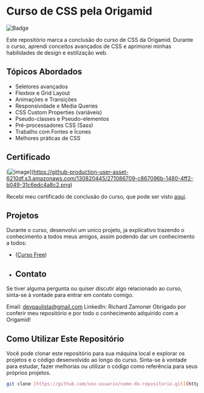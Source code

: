 # Curso de CSS pela Origamid

![Badge](https://img.shields.io/badge/Origamid-Finalizado-brightgreen)

Este repositório marca a conclusão do curso de CSS da Origamid. Durante o curso, aprendi conceitos avançados de CSS e aprimorei minhas habilidades de design e estilização web.

## Tópicos Abordados

- Seletores avançados
- Flexbox e Grid Layout
- Animações e Transições
- Responsividade e Media Queries
- CSS Custom Properties (variáveis)
- Pseudo-classes e Pseudo-elementos
- Pré-processadores CSS (Sass)
- Trabalho com Fontes e Ícones
- Melhores práticas de CSS

## Certificado

(![image](https://github.com/Dev-RichardZamoner/curso-css/assets/130820445/c867096b-1480-4ff2-b049-31c6edc4a8c2)](https://github-production-user-asset-6210df.s3.amazonaws.com/130820445/271086709-c867096b-1480-4ff2-b049-31c6edc4a8c2.png)

Recebi meu certificado de conclusão do curso, que pode ser visto [aqui](https://www.origamid.com/certificate/3d274f73).

## Projetos

Durante o curso, desenvolvi um unico projeto, ja explicativo trazendo o conhecimento a todos meus amigos, assim podendo dar um conhecimento a todos:

- ([Curso Free](https://curso-css-sand.vercel.app/))

- ## Contato
Se tiver alguma pergunta ou quiser discutir algo relacionado ao curso, sinta-se à vontade para entrar em contato comigo.

Email: devpaulista@gmail.com
LinkedIn: Richard Zamoner
Obrigado por conferir meu repositório e por todo o conhecimento adquirido com a Origamid!


## Como Utilizar Este Repositório

Você pode clonar este repositório para sua máquina local e explorar os projetos e o código desenvolvido ao longo do curso. Sinta-se à vontade para estudar, fazer melhorias ou utilizar o código como referência para seus próprios projetos.

```bash
git clone [https://github.com/seu-usuario/nome-do-repositorio.git](https://github.com/Dev-RichardZamoner/curso-css.git)


